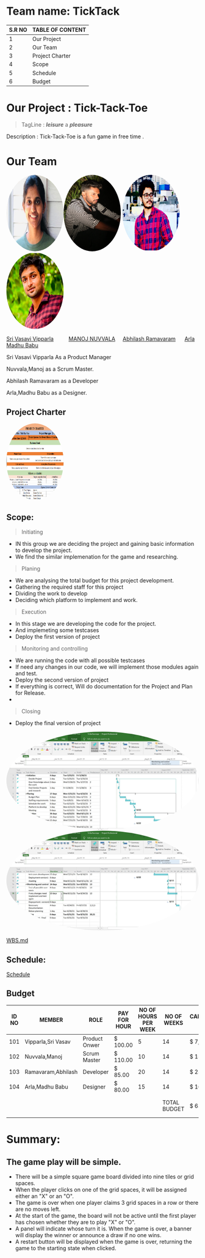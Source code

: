 # Team name: TickTack


| S.R NO | TABLE OF CONTENT |
| - | - |
| 1 | Our Project |
| 2 | Our Team |
| 3 | Project Charter |
| 4 | Scope |
| 5 | Schedule |
| 6 | Budget |

# Our Project : Tick-Tack-Toe

> TagLine : ***leisure*** a ***pleasure***

Description : Tick-Tack-Toe is a fun game in free time .

# Our Team

<img src="pictures/vasu .png" alt="drawing" width="150" height ="200" style="border-radius:50%" /><img src="pictures/manoj.jpg" alt="drawing" width="150" height ="200" style="border-radius:50%" />               <img src="/pictures/Abhi.png" alt="drawing" width="150"   height ="200"  style="border-radius:50%" />                                              <img src="pictures/profile.jpg" alt="drawing" width="150" height ="200" style="border-radius:50%" />

[Sri Vasavi Vipparla](https://github.com/Srivasavi-vipparla)   &nbsp;&nbsp;&nbsp;&nbsp;&nbsp;&nbsp;&nbsp;&nbsp; [MANOJ NUVVALA](https://github.com/manojnuvvala)   &nbsp;&nbsp;&nbsp;&nbsp;[Abhilash Ramavaram](https://https://github.com/AbhiRam0099/AbhilashRamavaram)  &nbsp;&nbsp;&nbsp;&nbsp;   [Arla Madhu Babu](https://github.com/Madhuarla)

<p>Sri Vasavi Vipparla As a Product Manager</p>
<p>Nuvvala,Manoj as a Scrum Master.</p>
<P>Abhilash Ramavaram as a Developer</p>
<p>Arla,Madhu Babu as a Designer.</p>

## Project Charter
<img src="projectcharter.PNG" alt="drawing" width="150" height ="200" style="border-radius:50%" />

## Scope:
> Initiating
* IN this group we are deciding the project and gaining basic information to develop the project.
* We find the similar implemenation for the game and researching.

> Planing
* We are analysing the total budget for this project development.
* Gathering the required staff for this project
* Dividing the work to develop
* Deciding which platform to implement and work.

> Execution
* In this stage we are developing the code for the project.
* And implemeting some testcases
* Deploy the first version of project

> Monitoring and controlling
* We are running the code with all possible testcases 
* If need any changes in our code, we will implement those modules again and test.
* Deploy the second version of project
* If everything is correct, Will do documentation for the Project and Plan for Release.
*
> Closing
* Deploy the final version of project

<img src="WBS/WBS1.JPG" alt="drawing" style="border-radius:50%" />


<img src="WBS/WBS2.JPG" alt="drawing" style="border-radius:50%" />

[WBS.md](https://github.com/Srivasavi-vipparla/pm-s04-03-project/edit/main/WBS/wbs.md)




## Schedule:

[Schedule](https://github.com/Srivasavi-vipparla/pm-s04-03-project/blob/main/schedule.md)

## Budget


| ID NO | MEMBER | ROLE | PAY FOR HOUR | NO OF HOURS PER WEEK | NO OF WEEKS | CALCULATED PAY |   |
| - | - | - | - | - | - | - | - |
| 101 | Vipparla,Sri Vasav | Product Onwer | $           100.00 | 5 | 14 | $            7,000.00 |   |
| 102 | Nuvvala,Manoj | Scrum Master | $           110.00 | 10 | 14 | $          15,400.00 |   |
| 103 | Ramavaram,Abhilash | Developer | $             85.00 | 20 | 14 | $          23,800.00 |   |
| 104 | Arla,Madhu   Babu | Designer | $             80.00 | 15 | 14 | $          16,800.00 |   |
|   |   |   |   |   |   |   |   |
|   |   |   |   |   |   |   |   |
|   |   |   |   |   | TOTAL BUDGET | $          63,000.00 |   |
|   |   |   |   |   |   |   |   |
|   |   |   |   |   |   |   |   |

# Summary:

## The game play will be simple.

* There will be a simple square game board divided into nine tiles or grid spaces.
* When the player clicks on one of the grid spaces, it will be assigned either an "X" or an "O".
* The game is over when one player claims 3 grid spaces in a row or there are no moves left.
* At the start of the game, the board will not be active until the first player has chosen whether they are to play "X" or "O".
* A panel will indicate whose turn it is. When the game is over, a banner will display the winner or announce a draw if no one wins.
* A restart button will be displayed when the game is over, returning the game to the starting state when clicked.
